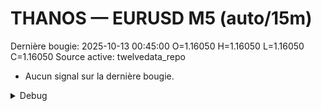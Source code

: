 # THANOS — EURUSD M5 (auto/15m)
Dernière bougie: 2025-10-13 00:45:00  O=1.16050  H=1.16050  L=1.16050  C=1.16050
Source active: twelvedata_repo

- Aucun signal sur la dernière bougie.

<details><summary>Debug</summary>

- TD_API_KEY manquant.

</details>